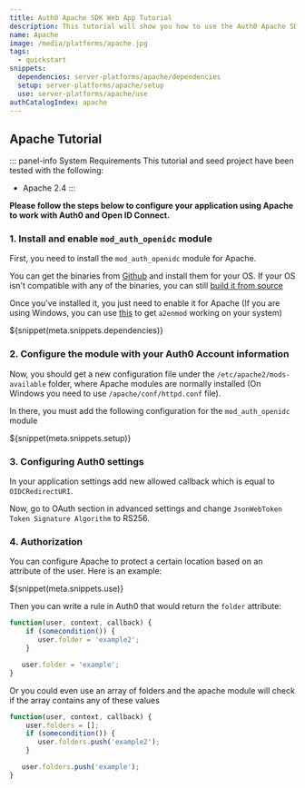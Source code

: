 ```yaml
---
title: Auth0 Apache SDK Web App Tutorial
description: This tutorial will show you how to use the Auth0 Apache SDK to add authentication and authorization to your web app.
name: Apache
image: /media/platforms/apache.jpg
tags:
  - quickstart
snippets:
  dependencies: server-platforms/apache/dependencies
  setup: server-platforms/apache/setup
  use: server-platforms/apache/use
authCatalogIndex: apache
---
```


## Apache Tutorial

::: panel-info System Requirements
This tutorial and seed project have been tested with the following:
* Apache 2.4
:::

**Please follow the steps below to configure your application using Apache to work with Auth0 and Open ID Connect.**

### 1. Install and enable `mod_auth_openidc` module

First, you need to install the `mod_auth_openidc` module for Apache.

You can get the binaries from [Github](https://github.com/pingidentity/mod_auth_openidc/releases) and install them for your OS. If your OS isn't compatible with any of the binaries, you can still [build it from source](https://github.com/pingidentity/mod_auth_openidc/blob/master/INSTALL)

Once you've installed it, you just need to enable it for Apache (If you are using Windows, you can use [this](https://github.com/enderandpeter/win-a2enmod#installation) to get `a2enmod` working on your system)

${snippet(meta.snippets.dependencies)}

### 2. Configure the module with your Auth0 Account information

Now, you should get a new configuration file under the `/etc/apache2/mods-available` folder, where Apache modules are normally installed (On Windows you need to use `/apache/conf/httpd.conf` file).

In there, you must add the following configuration for the `mod_auth_openidc` module

${snippet(meta.snippets.setup)}

### 3. Configuring Auth0 settings

In your application settings add new allowed callback which is equal to `OIDCRedirectURI`.

Now, go to OAuth section in advanced settings and change `JsonWebToken Token Signature Algorithm` to RS256.


### 4. Authorization

You can configure Apache to protect a certain location based on an attribute of the user. Here is an example:

${snippet(meta.snippets.use)}

Then you can write a rule in Auth0 that would return the `folder` attribute:

```js
function(user, context, callback) {
    if (somecondition()) {
       user.folder = 'example2';
    }

   user.folder = 'example';
}
```

Or you could even use an array of folders and the apache module will check if the array contains any of these values

```js
function(user, context, callback) {
    user.folders = [];
    if (somecondition()) {
       user.folders.push('example2');
    }

   user.folders.push('example');
}
```
